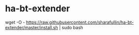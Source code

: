# ha-bt-extender

wget -O - https://raw.githubusercontent.com/sharafullin/ha-bt-extender/master/install.sh | sudo bash